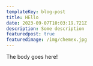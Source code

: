 ```yaml
---
templateKey: blog-post
title: HEllo
date: 2023-09-07T10:03:19.721Z
description: Some description
featuredpost: true
featuredimage: /img/chemex.jpg
---
```

The body goes here!